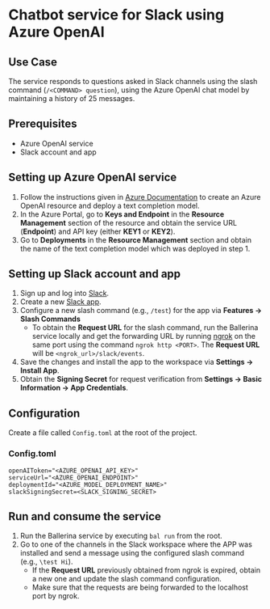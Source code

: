 # Chatbot service for Slack using Azure OpenAI

## Use Case
The service responds to questions asked in Slack channels using the slash command (`/<COMMAND> question`), using the Azure OpenAI chat model by maintaining a history of 25 messages.

## Prerequisites
* Azure OpenAI service
* Slack account and app

## Setting up Azure OpenAI service
1. Follow the instructions given in [Azure Documentation](https://learn.microsoft.com/en-us/azure/cognitive-services/openai/how-to/create-resource?pivots=web-portal) to create an Azure OpenAI resource and deploy a text completion model.
2. In the Azure Portal, go to **Keys and Endpoint** in the **Resource Management** section of the resource and obtain the service URL (**Endpoint**) and API key (either **KEY1** or **KEY2**).
3. Go to **Deployments** in the **Resource Management** section and obtain the name of the text completion model which was deployed in step 1.

## Setting up Slack account and app
1. Sign up and log into [Slack](https://slack.com/get-started#/createnew).
2. Create a new [Slack app](https://api.slack.com/apps).
3. Configure a new slash command (e.g., `/test`) for the app via **Features &rarr; Slash Commands**
    * To obtain the **Request URL** for the slash command, run the Ballerina service locally and get the forwarding URL by running [ngrok](https://ngrok.com/download) on the same port using the command `ngrok http <PORT>`. The **Request URL** will be `<ngrok_url>/slack/events`. 
4. Save the changes and install the app to the workspace via **Settings &rarr; Install App**.
5. Obtain the **Signing Secret** for request verification from **Settings &rarr; Basic Information &rarr; App Credentials**.

## Configuration
Create a file called `Config.toml` at the root of the project.

### Config.toml
```
openAIToken="<AZURE_OPENAI_API_KEY>"
serviceUrl="<AZURE_OPENAI_ENDPOINT>"
deploymentId="<AZURE_MODEL_DEPLOYMENT_NAME>"
slackSigningSecret=<SLACK_SIGNING_SECRET>
```

## Run and consume the service
1. Run the Ballerina service by executing `bal run` from the root.
2. Go to one of the channels in the Slack workspace where the APP was installed and send a message using the configured slash command (e.g., `\test Hi`).
    * If the **Request URL** previously obtained from ngrok is expired, obtain a new one and update the slash command configuration.
    * Make sure that the requests are being forwarded to the localhost port by ngrok.